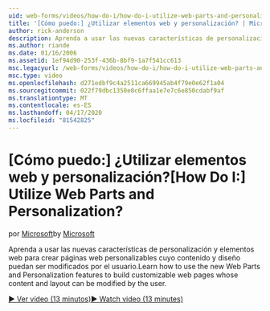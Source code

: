 ```yaml
---
uid: web-forms/videos/how-do-i/how-do-i-utilize-web-parts-and-personalization
title: '[Cómo puedo:] ¿Utilizar elementos web y personalización? | Microsoft Docs'
author: rick-anderson
description: Aprenda a usar las nuevas características de personalización y elementos web para crear páginas web personalizables cuyo contenido y diseño puedan ser modificados por el usuario.
ms.author: riande
ms.date: 01/16/2006
ms.assetid: 1ef94d90-253f-436b-8bf9-1a7f541cc613
msc.legacyurl: /web-forms/videos/how-do-i/how-do-i-utilize-web-parts-and-personalization
msc.type: video
ms.openlocfilehash: d271edbf9c4a2511ca669945ab4f79e0e62f1a04
ms.sourcegitcommit: 022f79dbc1350e0c6ffaa1e7e7c6e850cdabf9af
ms.translationtype: MT
ms.contentlocale: es-ES
ms.lasthandoff: 04/17/2020
ms.locfileid: "81542825"
---
```

# <a name="how-do-i-utilize-web-parts-and-personalization"></a><span data-ttu-id="0b720-104">[Cómo puedo:] ¿Utilizar elementos web y personalización?</span><span class="sxs-lookup"><span data-stu-id="0b720-104">[How Do I:] Utilize Web Parts and Personalization?</span></span>

<span data-ttu-id="0b720-105">por [Microsoft](https://github.com/microsoft)</span><span class="sxs-lookup"><span data-stu-id="0b720-105">by [Microsoft](https://github.com/microsoft)</span></span>

<span data-ttu-id="0b720-106">Aprenda a usar las nuevas características de personalización y elementos web para crear páginas web personalizables cuyo contenido y diseño puedan ser modificados por el usuario.</span><span class="sxs-lookup"><span data-stu-id="0b720-106">Learn how to use the new Web Parts and Personalization features to build customizable web pages whose content and layout can be modified by the user.</span></span>

[<span data-ttu-id="0b720-107">&#9654; Ver vídeo (13 minutos)</span><span class="sxs-lookup"><span data-stu-id="0b720-107">&#9654; Watch video (13 minutes)</span></span>](https://channel9.msdn.com/Blogs/ASP-NET-Site-Videos/how-do-i-utilize-web-parts-and-personalization)
